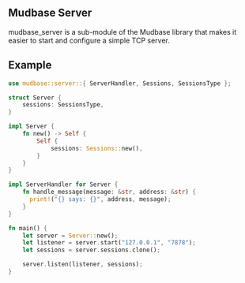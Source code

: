## Mudbase Server
mudbase_server is a sub-module of the Mudbase library that makes it  
easier to start and configure a simple TCP server.

## Example

```rust
use mudbase::server::{ ServerHandler, Sessions, SessionsType };

struct Server {
    sessions: SessionsType,
}

impl Server {
    fn new() -> Self {
        Self {
            sessions: Sessions::new(),
        }
    }
}

impl ServerHandler for Server {
    fn handle_message(message: &str, address: &str) {
      print!("{} says: {}", address, message);  
    }
}

fn main() {
    let server = Server::new();
    let listener = server.start("127.0.0.1", "7878");
    let sessions = server.sessions.clone();

    server.listen(listener, sessions);
}
```
